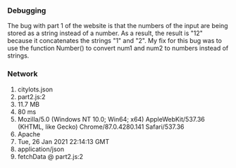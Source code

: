 ### **Debugging**

The bug with part 1 of the website is that the numbers of the input are being stored as a string instead of a number.
As a result, the result is "12" because it concatenates the strings "1" and "2".
My fix for this bug was to use the function Number() to convert num1 and num2 to numbers instead of strings.

### **Network**

1. citylots.json
2. part2.js:2
3. 11.7 MB
4. 80 ms
5. Mozilla/5.0 (Windows NT 10.0; Win64; x64) AppleWebKit/537.36 (KHTML, like Gecko) Chrome/87.0.4280.141 Safari/537.36
6. Apache
7. Tue, 26 Jan 2021 22:14:13 GMT
8. application/json
9. fetchData @ part2.js:2
